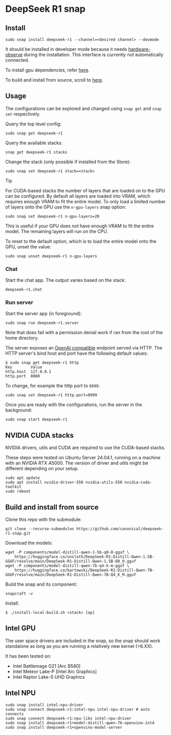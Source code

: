 # DeepSeek R1 snap


## Install
```console
sudo snap install deepseek-r1 --channel=<desired channel> --devmode
```

It should be installed in developer mode because it needs [hardware-observe](https://snapcraft.io/docs/hardware-observe-interface) during the installation.
This interface is currently not automatically connected.

To install gpu dependencies, refer [here](#nvidia-cuda-stacks).

To build and install from source, scroll to [here](#build-and-install-from-source).

## Usage
The configurations can be explored and changed using `snap get` and `snap set` respectively.

Query the top level config:
```shell
sudo snap get deepseek-r1
```

Query the available stacks:
```shell
snap get deepseek-r1 stacks
```

Change the stack (only possible if installed from the Store):
```shell
sudo snap set deepseek-r1 stack=<stack>
```

> [!TIP]
> For CUDA-based stacks the number of layers that are loaded on to the GPU can be configured.
> By default all layers are loaded into VRAM, which requires enough VRAM to fit the entire model.
> To only load a limited number of layers onto the GPU use the `n-gpu-layers` snap option:
> ```shell
> sudo snap set deepseek-r1 n-gpu-layers=20
> ```
> This is useful if your GPU does not have enough VRAM to fit the entire model.
> The remaining layers will run on the CPU.
> 
> To reset to the default option, which is to load the entire model onto the GPU, unset the value:
> ```
> sudo snap unset deepseek-r1 n-gpu-layers
> ```

### Chat
Start the chat app. The output varies based on the stack:
```shell
deepseek-r1.chat 
```

### Run server
Start the server app (in foreground):
```shell
sudo snap run deepseek-r1.server
```
Note that does fail with a permission denial work if ran from the root of the home directory.

The server exposes an [OpenAI compatible](https://github.com/openai/openai-openapi) endpoint served via HTTP.
The HTTP server's bind host and port have the following default values:
```console
$ sudo snap get deepseek-r1 http
Key        Value
http.host  127.0.0.1
http.port  8080
```

To change, for example the http port to `8999`:
```shell
sudo snap set deepseek-r1 http.port=8999
```

Once you are ready with the configurations, run the server in the background:
```shell
sudo snap start deepseek-r1
```

## NVIDIA CUDA stacks

NVIDIA drivers, utils and CUDA are required to use the CUDA-based stacks.

These steps were tested on Ubuntu Server 24.04.1, running on a machine with an NVIDIA RTX A5000.
The version of driver and utils might be different depending on your setup.

```shell
sudo apt update
sudo apt install nvidia-driver-550 nvidia-utils-550 nvidia-cuda-toolkit
sudo reboot
```

## Build and install from source

Clone this repo with the submodule:
```shell
git clone --recurse-submodules https://github.com/canonical/deepseek-r1-snap.git
```

Download the models:
```shell
wget -P components/model-distill-qwen-1-5b-q8-0-gguf \
    https://huggingface.co/unsloth/DeepSeek-R1-Distill-Qwen-1.5B-GGUF/resolve/main/DeepSeek-R1-Distill-Qwen-1.5B-Q8_0.gguf
wget -P components/model-distill-qwen-7b-q4-k-m-gguf \
    https://huggingface.co/bartowski/DeepSeek-R1-Distill-Qwen-7B-GGUF/resolve/main/DeepSeek-R1-Distill-Qwen-7B-Q4_K_M.gguf
```

Build the snap and its component:
```shell
snapcraft -v
```

Install: 
```console
$ ./install-local-build.sh <stack> [op]
```

## Intel GPU

The user space drivers are included in the snap, so the snap should work standalone as long as you are running a relatively new kernel (>6.XX).

It has been tested on:
- Intel Battlemage G21 [Arc B580]
- Intel Meteor Lake-P [Intel Arc Graphics]
- Intel Raptor Lake-S UHD Graphics

## Intel NPU

```
sudo snap install intel-npu-driver
sudo snap connect deepseek-r1:intel-npu intel-npu-driver # auto connects
sudo snap connect deepseek-r1:npu-libs intel-npu-driver
sudo snap install deepseek-r1+model-distill-qwen-7b-openvino-int4
sudo snap install deepseek-r1+openvino-model-server
```
